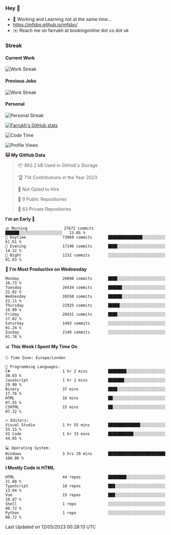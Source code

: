### Hey 👋

- 🏃 Working and Learning not at the same time...
- https://mfsbo.github.io/mfsbo/
- ✉️ Reach me on farrukh at bookingonline dot co dot uk

### Streak
#### Current Work
![Work Streak](https://streak-stats.demolab.com/?user=mfsbo)
#### Previous Jobs
![Work Streak](https://streak-stats.demolab.com/?user=farrukhcw)
#### Personal
![Personal Streak](https://streak-stats.demolab.com/?user=farrukhsubhani)

[![Farrukh's GitHub stats](https://github-readme-stats.vercel.app/api?username=mfsbo&hide=stars&count_private=true)](https://github.com/mfsbo/)

<!--START_SECTION:waka-->
![Code Time](http://img.shields.io/badge/Code%20Time-278%20hrs%2032%20mins-blue)

![Profile Views](http://img.shields.io/badge/Profile%20Views-0-blue)

**🐱 My GitHub Data** 

> 📦 882.2 kB Used in GitHub's Storage 
 > 
> 🏆 714 Contributions in the Year 2023
 > 
> 🚫 Not Opted to Hire
 > 
> 📜 9 Public Repositories 
 > 
> 🔑 63 Private Repositories 
 > 
**I'm an Early 🐤** 

```text
🌞 Morning                27672 commits       ██████░░░░░░░░░░░░░░░░░░░   23.05 % 
🌆 Daytime                73969 commits       ███████████████░░░░░░░░░░   61.61 % 
🌃 Evening                17190 commits       ████░░░░░░░░░░░░░░░░░░░░░   14.32 % 
🌙 Night                  1232 commits        ░░░░░░░░░░░░░░░░░░░░░░░░░   01.03 % 
```
📅 **I'm Most Productive on Wednesday** 

```text
Monday                   20090 commits       ████░░░░░░░░░░░░░░░░░░░░░   16.73 % 
Tuesday                  26434 commits       ██████░░░░░░░░░░░░░░░░░░░   22.02 % 
Wednesday                26550 commits       ██████░░░░░░░░░░░░░░░░░░░   22.11 % 
Thursday                 22925 commits       █████░░░░░░░░░░░░░░░░░░░░   19.09 % 
Friday                   20431 commits       ████░░░░░░░░░░░░░░░░░░░░░   17.02 % 
Saturday                 1493 commits        ░░░░░░░░░░░░░░░░░░░░░░░░░   01.24 % 
Sunday                   2140 commits        ░░░░░░░░░░░░░░░░░░░░░░░░░   01.78 % 
```


📊 **This Week I Spent My Time On** 

```text
🕑︎ Time Zone: Europe/London

💬 Programming Languages: 
C#                       1 hr 2 mins         ████████░░░░░░░░░░░░░░░░░   30.03 % 
JavaScript               1 hr 2 mins         ███████░░░░░░░░░░░░░░░░░░   29.99 % 
Binary                   37 mins             ████░░░░░░░░░░░░░░░░░░░░░   17.76 % 
HTML                     16 mins             ██░░░░░░░░░░░░░░░░░░░░░░░   07.91 % 
CSHTML                   15 mins             ██░░░░░░░░░░░░░░░░░░░░░░░   07.32 % 

🔥 Editors: 
Visual Studio            1 hr 55 mins        ██████████████░░░░░░░░░░░   55.15 % 
VS Code                  1 hr 33 mins        ███████████░░░░░░░░░░░░░░   44.85 % 

💻 Operating System: 
Windows                  3 hrs 29 mins       █████████████████████████   100.00 % 
```

**I Mostly Code in HTML** 

```text
HTML                     44 repos            ████████░░░░░░░░░░░░░░░░░   31.88 % 
TypeScript               18 repos            ███░░░░░░░░░░░░░░░░░░░░░░   13.04 % 
Vue                      15 repos            ███░░░░░░░░░░░░░░░░░░░░░░   10.87 % 
Shell                    1 repo              ░░░░░░░░░░░░░░░░░░░░░░░░░   00.72 % 
Python                   1 repo              ░░░░░░░░░░░░░░░░░░░░░░░░░   00.72 % 
```




 Last Updated on 12/05/2023 00:28:13 UTC
<!--END_SECTION:waka-->
<!--
**mfsbo/mfsbo** is a ✨ _special_ ✨ repository because its `README.md` (this file) appears on your GitHub profile.

Here are some ideas to get you started:

- 🔭 I’m currently working on ...
- 🌱 I’m currently learning ...
- 👯 I’m looking to collaborate on ...
- 🤔 I’m looking for help with ...
- 💬 Ask me about ...
- 📫 How to reach me: ...
- 😄 Pronouns: ...
- ⚡ Fun fact: ...
-->
